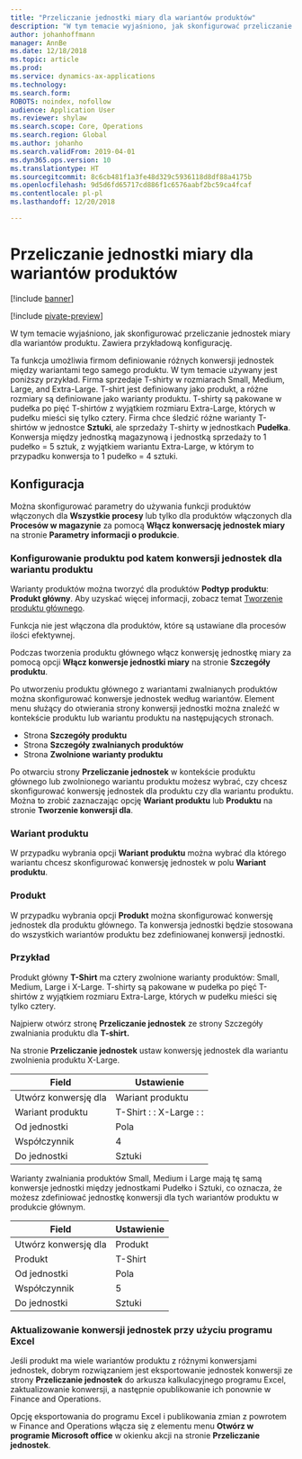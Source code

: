 ```yaml
---
title: "Przeliczanie jednostki miary dla wariantów produktów"
description: "W tym temacie wyjaśniono, jak skonfigurować przeliczanie jednostek miary dla wariantów produktu."
author: johanhoffmann
manager: AnnBe
ms.date: 12/18/2018
ms.topic: article
ms.prod: 
ms.service: dynamics-ax-applications
ms.technology: 
ms.search.form: 
ROBOTS: noindex, nofollow
audience: Application User
ms.reviewer: shylaw
ms.search.scope: Core, Operations
ms.search.region: Global
ms.author: johanho
ms.search.validFrom: 2019-04-01
ms.dyn365.ops.version: 10
ms.translationtype: HT
ms.sourcegitcommit: 8c6cb481f1a3fe48d329c5936118d8df88a4175b
ms.openlocfilehash: 9d5d6fd65717cd886f1c6576aabf2bc59ca4fcaf
ms.contentlocale: pl-pl
ms.lasthandoff: 12/20/2018

---
```


# <a name="unit-of-measure-conversion-per-product-variant"></a>Przeliczanie jednostki miary dla wariantów produktów

[!include [banner](../includes/banner.md)]

[!include [pivate-preview](../includes/pivate-preview-banner.md)]

W tym temacie wyjaśniono, jak skonfigurować przeliczanie jednostek miary dla wariantów produktu. Zawiera przykładową konfigurację.

Ta funkcja umożliwia firmom definiowanie różnych konwersji jednostek między wariantami tego samego produktu. W tym temacie używany jest poniższy przykład. Firma sprzedaje T-shirty w rozmiarach Small, Medium, Large, and Extra-Large. T-shirt jest definiowany jako produkt, a różne rozmiary są definiowane jako warianty produktu. T-shirty są pakowane w pudełka po pięć T-shirtów z wyjątkiem rozmiaru Extra-Large, których w pudełku mieści się tylko cztery. Firma chce śledzić różne warianty T-shirtów w jednostce **Sztuki**, ale sprzedaży T-shirty w jednostkach **Pudełka**. Konwersja między jednostką magazynową i jednostką sprzedaży to 1 pudełko = 5 sztuk, z wyjątkiem wariantu Extra-Large, w którym to przypadku konwersja to 1 pudełko = 4 sztuki.

## <a name="setup"></a>Konfiguracja

Można skonfigurować parametry do używania funkcji produktów włączonych dla **Wszystkie procesy** lub tylko dla produktów włączonych dla **Procesów w magazynie** za pomocą **Włącz konwersację jednostek miary** na stronie **Parametry informacji o produkcie**.

### <a name="set-up-a-product-for-unit-conversion-per-variant"></a>Konfigurowanie produktu pod katem konwersji jednostek dla wariantu produktu

Warianty produktów można tworzyć dla produktów **Podtyp produktu**: **Produkt główny**. Aby uzyskać więcej informacji, zobacz temat [Tworzenie produktu głównego](tasks/create-product-master.md).

Funkcja nie jest włączona dla produktów, które są ustawiane dla procesów ilości efektywnej. 

Podczas tworzenia produktu głównego włącz konwersję jednostkę miary za pomocą opcji **Włącz konwersje jednostki miary** na stronie **Szczegóły produktu**.

Po utworzeniu produktu głównego z wariantami zwalnianych produktów można skonfigurować konwersje jednostek według wariantów. Element menu służący do otwierania strony konwersji jednostki można znaleźć w kontekście produktu lub wariantu produktu na następujących stronach.

-   Strona **Szczegóły produktu**
-   Strona **Szczegóły zwalnianych produktów**
-   Strona **Zwolnione warianty produktu**

Po otwarciu strony **Przeliczanie jednostek** w kontekście produktu głównego lub zwolnionego wariantu produktu możesz wybrać, czy chcesz skonfigurować konwersję jednostek dla produktu czy dla wariantu produktu. Można to zrobić zaznaczając opcję **Wariant produktu** lub **Produktu** na stronie **Tworzenie konwersji dla**.

### <a name="product-variant"></a>Wariant produktu

W przypadku wybrania opcji **Wariant produktu** można wybrać dla którego wariantu chcesz skonfigurować konwersję jednostek w polu **Wariant produktu**.

### <a name="product"></a>Produkt

W przypadku wybrania opcji **Produkt** można skonfigurować konwersję jednostek dla produktu głównego. Ta konwersja jednostki będzie stosowana do wszystkich wariantów produktu bez zdefiniowanej konwersji jednostki.

### <a name="example"></a>Przykład

Produkt główny **T-Shirt** ma cztery zwolnione warianty produktów: Small, Medium, Large i X-Large. T-shirty są pakowane w pudełka po pięć T-shirtów z wyjątkiem rozmiaru Extra-Large, których w pudełku mieści się tylko cztery.

Najpierw otwórz stronę **Przeliczanie jednostek** ze strony Szczegóły zwalniania produktu dla **T-shirt.**

Na stronie **Przeliczanie jednostek** ustaw konwersję jednostek dla wariantu zwolnienia produktu X-Large.

| **Field**             | **Ustawienie**             |
|-----------------------|-------------------------|
| Utwórz konwersję dla | Wariant produktu         |
| Wariant produktu       | T-Shirt : : X-Large : : |
| Od jednostki             | Pola                   |
| Współczynnik                | 4                       |
| Do jednostki               | Sztuki                  |

Warianty zwalniania produktów Small, Medium i Large mają tę samą konwersje jednostki między jednostkami Pudełko i Sztuki, co oznacza, że możesz zdefiniować jednostkę konwersji dla tych wariantów produktu w produkcie głównym.

| **Field**             | **Ustawienie** |
|-----------------------|-------------|
| Utwórz konwersję dla | Produkt     |
| Produkt               | T-Shirt     |
| Od jednostki             | Pola       |
| Współczynnik                | 5           |
| Do jednostki               | Sztuki      |

### <a name="using-excel-to-update-the-unit-conversions"></a>Aktualizowanie konwersji jednostek przy użyciu programu Excel

Jeśli produkt ma wiele wariantów produktu z różnymi konwersjami jednostek, dobrym rozwiązaniem jest eksportowanie jednostek konwersji ze strony **Przeliczanie jednostek** do arkusza kalkulacyjnego programu Excel, zaktualizowanie konwersji, a następnie opublikowanie ich ponownie w Finance and Operations.

Opcję eksportowania do programu Excel i publikowania zmian z powrotem w Finance and Operations włącza się z elementu menu **Otwórz w programie Microsoft office** w okienku akcji na stronie **Przeliczanie jednostek**.

